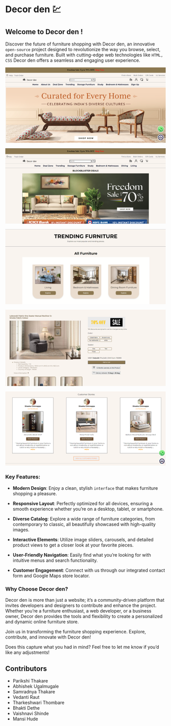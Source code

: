 # Decor den 💹

## Welcome to Decor den !


Discover the future of furniture shopping with Decor den, an innovative `open-source` project designed to revolutionize the way you browse, select, and purchase furniture. Built with cutting-edge web technologies like `HTML, CSS` Decor den offers a seamless and engaging user experience.

![HomePage](./images/githubimg/img1.png)

![HomePage](./images/githubimg/img2.png)

![HomePage](./images/githubimg/img4.png)

![HomePage](./images/githubimg/img3.png)

![HomePage](./images/githubimg/img5.png)

### Key Features:
- <b>Modern Design</b>: Enjoy a clean, stylish `interface` that makes furniture shopping a pleasure.

- <b>Responsive Layout</b>: Perfectly optimized for all devices, ensuring a smooth experience whether you’re on a desktop, tablet, or smartphone.

- <b>Diverse Catalog</b>: Explore a wide range of furniture categories, from contemporary to classic, all beautifully showcased with high-quality images.

- <b>Interactive Elements</b>: Utilize image sliders, carousels, and detailed product views to get a closer look at your favorite pieces.

- <b>User-Friendly Navigation</b>: Easily find what you’re looking for with intuitive menus and search functionality.

- <b>Customer Engagement</b>: Connect with us through our integrated contact form and Google Maps store locator.


### Why Choose Decor den?
Decor den is more than just a website; it’s a community-driven platform that invites developers and designers to contribute and enhance the project. Whether you’re a furniture enthusiast, a web developer, or a business owner, Decor den provides the tools and flexibility to create a personalized and dynamic online furniture store.

Join us in transforming the furniture shopping experience. Explore, contribute, and innovate with Decor den!

Does this capture what you had in mind? Feel free to let me know if you’d like any adjustments!

## Contributors

- Parikshi Thakare
- Abhishek Ugalmugale
- Samradnya Thakare
- Vedanti Raut
- Tharkeshwari Thombare
- Bhakti Dethe
- Vaishnavi Shinde
- Mansi Hude
